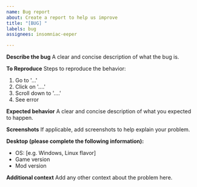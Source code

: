 ```yaml
---
name: Bug report
about: Create a report to help us improve
title: "[BUG] "
labels: bug
assignees: insomniac-eeper

---
```


**Describe the bug**
A clear and concise description of what the bug is.

**To Reproduce**
Steps to reproduce the behavior:
1. Go to '...'
2. Click on '....'
3. Scroll down to '....'
4. See error

**Expected behavior**
A clear and concise description of what you expected to happen.

**Screenshots**
If applicable, add screenshots to help explain your problem.

**Desktop (please complete the following information):**
 - OS: [e.g. Windows, Linux flavor]
 - Game version
 - Mod version

**Additional context**
Add any other context about the problem here.

